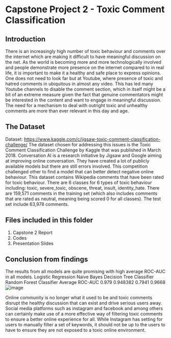 # Capstone Project 2 - Toxic Comment Classification

## Introduction
There is an increasingly high number of toxic behaviour and comments over the internet which are making it difficult to have meaningful discussion on the net. As the world is becoming more and more technologically involved and people demonstrate more presence on the internet compared to in real life, it is important to make it a healthy and safe place to express opinions. 
One does not need to look far but at Youtube, where presence of toxic and hatred comments in ubiquitous in almost any video. This has led many Youtube channels to disable the comment section, which in itself might be a bit of an extreme measure given the fact that genuine commentators might be interested in the content and want to engage in meaningful discussion. The need for a mechanism to deal with outright toxic and unhealthy comments are more than ever relevant in this day and age.

## The Dataset

Dataset: https://www.kaggle.com/c/jigsaw-toxic-comment-classification-challenge/
The dataset chosen for addressing this issues is the Toxic Comment Classification Challenge by Kaggle that was published in March 2018. Conversation AI is a research initiative by Jigsaw and Google aiming at improving online conversation. They have created a lot of publicly available models but there are still errors involved. This competition challenged other to find a model that can better detect negative online behaviour.
This dataset contains Wikipedia comments that have been rated for toxic behaviour. There are 6 classes for 6 types of toxic behaviour including: toxic, severe_toxic, obscene, threat, insult, identity_hate. There are 159,571 comments in the training set (which also includes comments that are rated as neutral, meaning being scored 0 for all classes). The test set include 63,978 comments.

## Files included in this folder
1. Capstone 2 Report
2. Codes
3. Presentation Slides

## Conclusion from findings
The results from all models are quite promising with high average ROC-AUC in all models.
	Logistic Regression	Naive Bayes	Decision Tree Classifier	Random Forest Classifier
Average ROC-AUC	0.979	0.948382	0.7941	0.9668![image](https://user-images.githubusercontent.com/60270500/112245842-12632500-8c28-11eb-971e-5c3d5006cce3.png)

Online community is no longer what it used to be and toxic comments disrupt the healthy discussion that can exist and drive serious users away. Social media platforms such as instagram and facebook and among others can certainly make use of a more effective way of filtering toxic comments to ensure a better online experience for all.
While Instagram has setting for users to manually filter a set of keywords, it should not be up to the users to have to ensure they are not exposed to a toxic online environment.
